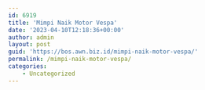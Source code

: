 ```yaml
---
id: 6919
title: 'Mimpi Naik Motor Vespa'
date: '2023-04-10T12:18:36+00:00'
author: admin
layout: post
guid: 'https://bos.awn.biz.id/mimpi-naik-motor-vespa/'
permalink: /mimpi-naik-motor-vespa/
categories:
    - Uncategorized
---
```


